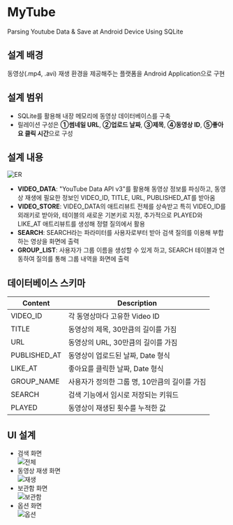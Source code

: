 # MyTube
Parsing Youtube Data & Save at Android Device Using SQLite

## 설계 배경
동영상(.mp4, .avi) 재생 환경을 제공해주는 플랫폼을 Android Application으로 구현

## 설계 범위
- SQLite를 활용해 내장 메모리에 동영상 데이터베이스를 구축
- 릴레이션 구성은 **①썸네일 URL**, **②업로드 날짜**, **③제목**, **④동영상 ID**, **⑤좋아요 클릭 시간**으로 구성

## 설계 내용
![ER](https://user-images.githubusercontent.com/20378368/105571677-6327e000-5d95-11eb-9ec6-21f2d4646e3d.png)
- **VIDEO_DATA**: "YouTube Data API v3"를 활용해 동영상 정보를 파싱하고, 동영상 재생에 필요한 정보인 VIDEO_ID, TITLE, URL, PUBLISHED_AT를 받아옴
- **VIDEO_STORE**: VIDEO_DATA의 애트리뷰트 전체를 상속받고 특히 VIDEO_ID를 외래키로 받아와, 테이블의 새로운 기본키로 지정, 추가적으로 PLAYED와 LIKE_AT 애트리뷰트를 생성해 정렬 질의에서 활용
- **SEARCH**: SEARCH라는 파라미터를 사용자로부터 받아 검색 질의를 이용해 부합하는 영상을 화면에 출력
- **GROUP_LIST**: 사용자가 그룹 이름을 생성할 수 있게 하고, SEARCH 테이블과 연동하여 질의를 통해 그룹 내역을 화면에 출력

## 데이터베이스 스키마
| Content | Description |
| --- | --- |
| VIDEO_ID | 각 동영상마다 고유한 Video ID |
| TITLE | 동영상의 제목, 30만큼의 길이를 가짐 |
| URL | 동영상의 URL, 30만큼의 길이를 가짐 |
| PUBLISHED_AT | 동영상이 업로드된 날짜, Date 형식 |
| LIKE_AT | 좋아요를 클릭한 날짜, Date 형식 |
| GROUP_NAME | 사용자가 정의한 그룹 명, 10만큼의 길이를 가짐 |
| SEARCH | 검색 기능에서 임시로 저장되는 키워드 |
| PLAYED | 동영상이 재생된 횟수를 누적한 값 |

## UI 설계
- 검색 화면  
![전체](https://user-images.githubusercontent.com/20378368/105571797-4dff8100-5d96-11eb-8f0d-63d31bd256ba.PNG)
- 동영상 재생 화면  
![재생](https://user-images.githubusercontent.com/20378368/105571802-64a5d800-5d96-11eb-8361-a2924aee90d9.PNG)
- 보관함 화면  
![보관함](https://user-images.githubusercontent.com/20378368/105571804-67083200-5d96-11eb-96f4-f51b64e72537.PNG)
- 옵션 화면  
![옵션](https://user-images.githubusercontent.com/20378368/105571805-68395f00-5d96-11eb-8945-5e32daf9a2fc.PNG)
